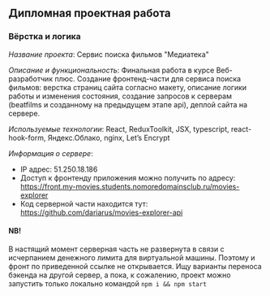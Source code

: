 ## Дипломная проектная работа
### Вёрстка и логика

*Название проекта*: Сервис поиска фильмов "Медиатека"

*Описание и функциональность*: Финальная работа в курсе Веб-разработчик плюс. Создание фронтенд-части для сервиса поиска фильмов: верстка страниц сайта согласно макету, описание логики работы и изменения состояния, создание запросов к серверам (beatfilms и созданному на предыдущем этапе api), деплой сайта на сервере.

*Используемые технологии*: React, ReduxToolkit, JSX, typescript, react-hook-form, Яндекс.Облако, nginx, Let’s Encrypt

*Информация о сервере*:
- IP адрес: 51.250.18.186
- Доступ к фронтенду приложения можно получить по адресу: https://front.my-movies.students.nomoredomainsclub.ru/movies-explorer
- Код серверной части находится тут: https://github.com/dariarus/movies-explorer-api

#### NB!
В настящий момент серверная часть не развернута в связи с исчерпанием денежного лимита для виртуальной машины. Поэтому и фронт по приведенной ссылке не открывается. Ищу варианты переноса бэкенда на другой сервер, а пока, к сожалению, проект можно запустить только локально командой ```npm i && npm start```
